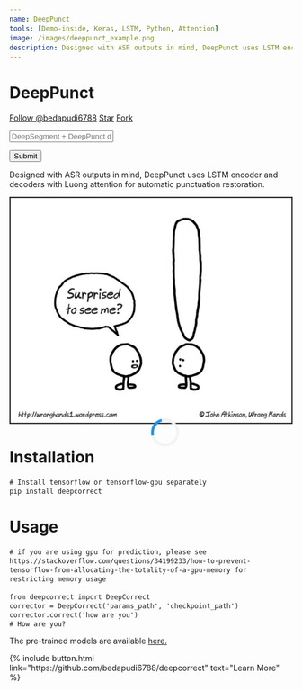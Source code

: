 ```yaml
---
name: DeepPunct
tools: [Demo-inside, Keras, LSTM, Python, Attention]
image: /images/deeppunct_example.png
description: Designed with ASR outputs in mind, DeepPunct uses LSTM encoder and decoders with Luong attention for automatic punctuation restoration.
---
```


# DeepPunct

<!-- Place this tag where you want the button to render. -->
<!-- Place this tag in your head or just before your close body tag. -->
<script async defer src="https://buttons.github.io/buttons.js"></script>

<a class="github-button" href="https://github.com/bedapudi6788" data-size="large" data-show-count="true" aria-label="Follow @bedapudi6788 on GitHub">Follow @bedapudi6788</a>
<a class="github-button" href="https://github.com/bedapudi6788/deepcorrect" data-icon="octicon-star" data-size="large" data-show-count="true" aria-label="Star bedapudi6788/deepcorrect on GitHub">Star</a>
<a class="github-button" href="https://github.com/bedapudi6788/deepcorrect/fork" data-icon="octicon-repo-forked" data-size="large" data-show-count="true" aria-label="Fork bedapudi6788/deepcorrect on GitHub">Fork</a>

<link rel="stylesheet" href="https://maxcdn.bootstrapcdn.com/bootstrap/4.0.0/css/bootstrap.min.css" integrity="sha384-Gn5384xqQ1aoWXA+058RXPxPg6fy4IWvTNh0E263XmFcJlSAwiGgFAW/dAiS6JXm" crossorigin="anonymous">

<style>
  #resultJSON:empty {display: none}

  #loader {
    z-index:1000;
    border: 5px solid #f3f3f3;
    border-radius: 50%;
    border-top: 5px solid #1e93e0;
    width: 40px;
    height: 40px;
    position: absolute;
    top: 20%;
    left: 50%;
    -webkit-animation: spin 1s linear infinite;
    /* Safari */
    animation: spin 1s linear infinite;
  }

  /* Safari */

  @-webkit-keyframes spin {
    0% {
      -webkit-transform: rotate(0deg);
    }
    100% {
      -webkit-transform: rotate(360deg);
    }
  }

  @keyframes spin {
    0% {
      transform: rotate(0deg);
    }
    100% {
      transform: rotate(360deg);
    }
  }
</style>

<script src="https://unpkg.com/axios/dist/axios.min.js"></script>
<script>
  function parseQuery(e) {
    query = $('#queryInput').val();
    $('#loader').show();

    let payload = {
      text: query
    };
    console.log(JSON.stringify(payload, undefined, 2))
    axios.post('http://ai.bpraneeth.com/deep-segment_punct', payload)
    .then((response) => {
      if (!response || !response.data) {
        console.error('Server Error! Please try again');
        $('#loader').hide();
        return;
      }
      $('#loader').hide();
      console.log(JSON.stringify(response.data, undefined, 2))
      processResponse(response.data);
    })
    .catch((err) => {
      $('#loader').hide();
      console.error(err);
    })
  }

function processResponse(data) {
    $('#resultJSON').html('<h4>Result:</h4><br>' + JSON.stringify(data, undefined, 2));
  }

window.onload = function() {
    console.log( "ready!" );
    $('#loader').hide();
};

</script>

<input type="text" class="form-control" id="queryInput" placeholder="DeepSegment + DeepPunct demo. Input limit: 600 characters.">
<div id="loader"></div>

<button class="btn btn-primary" type="button" onclick="parseQuery()">Submit</button>
<div class="col-sm-12"> <pre id='resultJSON'></pre> </div>




Designed with ASR outputs in mind, DeepPunct uses LSTM encoder and decoders with Luong attention for automatic punctuation restoration.

![](/images/deeppunct_example.png)



# Installation
```
# Install tensorflow or tensorflow-gpu separately
pip install deepcorrect
```

# Usage
```
# if you are using gpu for prediction, please see https://stackoverflow.com/questions/34199233/how-to-prevent-tensorflow-from-allocating-the-totality-of-a-gpu-memory for restricting memory usage

from deepcorrect import DeepCorrect
corrector = DeepCorrect('params_path', 'checkpoint_path')
corrector.correct('how are you')
# How are you?
```

The pre-trained models are available [here.](https://drive.google.com/open?id=1Yd8cJaqfQkrJMbRVWIWtuyo4obTDYu-e)

<p class="text-center">
{% include button.html link="https://github.com/bedapudi6788/deepcorrect" text="Learn More" %}
</p>
